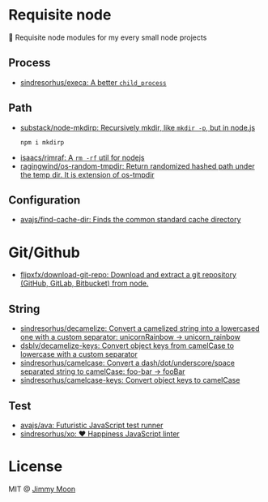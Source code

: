 # Requisite node

:key: Requisite node modules for my every small node projects

## Process

- [sindresorhus/execa: A better `child_process`](https://goo.gl/WejUFJ)

## Path

- [substack/node-mkdirp: Recursively mkdir, like `mkdir -p`, but in node.js](https://goo.gl/CRuIKR)
  ```
  npm i mkdirp
  ```
- [isaacs/rimraf: A `rm -rf` util for nodejs](https://goo.gl/GZzAB6)
- [ragingwind/os-random-tmpdir: Return randomized hashed path under the temp dir. It is extension of os-tmpdir](https://goo.gl/81Z0Hu)

## Configuration

- [avajs/find-cache-dir: Finds the common standard cache directory](https://goo.gl/6ifUFh)

# Git/Github

- [flipxfx/download-git-repo: Download and extract a git repository (GitHub, GitLab, Bitbucket) from node.](https://goo.gl/SYbQX6)

## String

- [sindresorhus/decamelize: Convert a camelized string into a lowercased one with a custom separator: unicornRainbow → unicorn_rainbow](https://goo.gl/7Xe76Y)
- [dsblv/decamelize-keys: Convert object keys from camelCase to lowercase with a custom separator](https://goo.gl/dsb6cY)
- [sindresorhus/camelcase: Convert a dash/dot/underscore/space separated string to camelCase: foo-bar → fooBar](https://goo.gl/LOZGfm)
- [sindresorhus/camelcase-keys: Convert object keys to camelCase](https://goo.gl/83sr0P)

## Test

- [avajs/ava: Futuristic JavaScript test runner](https://goo.gl/NdFJQs)
- [sindresorhus/xo: ❤️ Happiness JavaScript linter](https://goo.gl/NVPUlc)

# License

MIT @ [Jimmy Moon](http://ragingwind.me)
